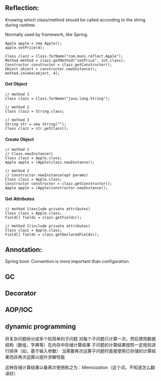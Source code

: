 ## Reflection:
Knowing which class/method should be called according to the string during runtime.

Normally used by framework, like Spring.

~~~
Apple apple = new Apple();
apple.setPrice(4);
~~~
~~~
Class clazz = Class.forName("com.muni.reflect.Apple");
Method method = clazz.getMethod("setPrice", int.class);
Constructor constructor = clazz.getConstructor();
Object object = constructor.newInstance();
method.invoke(object, 4);
~~~

#### Get Object
~~~
// method 1
Class clazz = Class.forName("java.lang.String");

// method 2
Class clazz = String.class;

// method 3
String str = new String("");
Class clazz = str.getClass();
~~~

#### Create Object
~~~
// method 1
// Class.newInstance()
Class clazz = Apple.class;
Apple apple = (Apple)clazz.newInstance();

// method 2
// Constructor.newInstance(opt params)
Class clazz = Apple.class;
Constructor constructor = clazz.getConstructor();
Apple apple = (Apple)constructor.newInstance();
~~~

#### Get Attributes
~~~
// method 1(exclude private attributes)
Class clazz = Apple.class;
Field[] fields = clazz.getFields();

// method 2(include private attributes)
Class clazz = Apple.class;
Field[] fields = clazz.getDeclaredFields();
~~~


## Annotation:


Spring boot: Convention is more important than configuration.

## GC
## Decorator
## AOP/IOC
## dynamic programming
将复杂问题拆分成多个较简单的子问题
对每个子问题只计算一次，然后使用数据结构（数组，字典等）在内存中存储计算结果
子问题的计算结果按照一定规则进行排序（如，基于输入参数）
当需要再次运算子问题时直接使用已存储的计算结果而非再次运算以提升求解性能

这种存储计算结果以备再次使用称之为：Memoization（这个词，不知道怎么翻译好）
